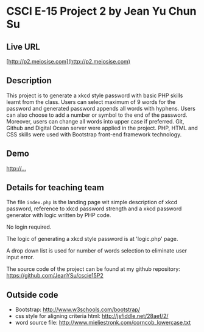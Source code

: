 # CSCI E-15 Project 2 by Jean Yu Chun Su

## Live URL
[http://p2.meiosise.com](http://p2.meiosise.com)

## Description
This project is to generate a xkcd style password with basic PHP skills learnt from the class.
Users can select maximum of 9 words for the password and generated password appends all words with hyphens.
Users can also choose to add a number or symbol to the end of the password.
Moreover, users can change all words into upper case if preferred.
Git, Github and Digital Ocean server were applied in the project.
PHP, HTML and CSS skills were used with Bootstrap front-end framework technology.

## Demo
[http://...](YouTube)

## Details for teaching team
The file `index.php` is the landing page wit simple description of xkcd password, reference to xkcd password strength and a xkcd password generator with logic written by PHP code.

No login required.

The logic of generating a xkcd style password is at 'logic.php' page.

A drop down list is used for number of words selection to eliminate user input error.

The source code of the project can be found at my github repository: <https://github.com/JeanYSu/cscie15P2>

## Outside code
* Bootstrap: http://www.w3schools.com/bootstrap/
* css style for aligning criteria html: http://jsfiddle.net/28aef/2/
* word source file: http://www.mieliestronk.com/corncob_lowercase.txt
